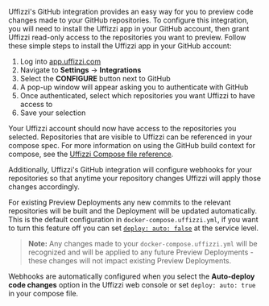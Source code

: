 Uffizzi's GitHub integration provides an easy way for you to preview code changes made to your GitHub repositories. To configure this integration, you will need to install the Uffizzi app in your GitHub account, then grant Uffizzi read-only access to the repositories you want to preview. Follow these simple steps to install the Uffizzi app in your GitHub account:  

1. Log into [app.uffizzi.com](https://app.uffizzi.com)  
2. Navigate to **Settings** -> **Integrations**  
3. Select the **CONFIGURE** button next to GitHub  
4. A pop-up window will appear asking you to authenticate with GitHub  
5. Once authenticated, select which repositories you want Uffizzi to have access to  
6. Save your selection  

Your Uffizzi account should now have access to the repositories you selected. Repositories that are visible to Uffizzi can be referenced in your compose spec. For more information on using the GitHub build context for compose, see the [Uffizzi Compose file reference](../references/compose-spec.md).

Additionally, Uffizzi's GitHub integration will configure webhooks for your repositories so that anytime your repository changes Uffizzi will apply those changes accordingly.  

For existing Preview Deployments any new commits to the relevant repositories will be built and the Deployment will be updated automatically.  This is the default configuration in `docker-compose.uffizzi.yml`, if you want to turn this feature off you can set [`deploy: auto: false`](../references/compose-spec/#x-uffizzi-auto-deploy-updates) at the service level.   

>**Note:** Any changes made to your `docker-compose.uffizzi.yml` will be recognized and will be applied to any future Preview Deployments - these changes will not impact existing Preview Deployments.  

Webhooks are automatically configured when you select the **Auto-deploy code changes** option in the Uffizzi web console or set `deploy: auto: true` in your compose file.
